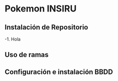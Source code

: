# Pokemon INSIRU

## Instalación de Repositorio

-1. Hola

## Uso de ramas

## Configuración e instalación BBDD 
